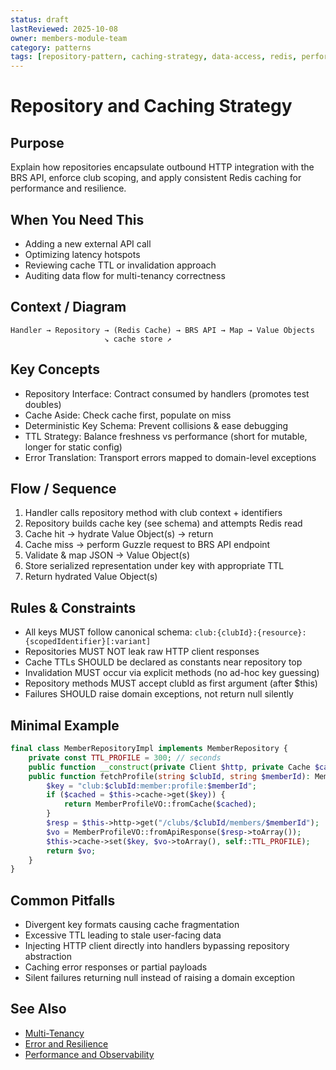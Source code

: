 ```yaml
---
status: draft
lastReviewed: 2025-10-08
owner: members-module-team
category: patterns
tags: [repository-pattern, caching-strategy, data-access, redis, performance]
---
```


# Repository and Caching Strategy

## Purpose
Explain how repositories encapsulate outbound HTTP integration with the BRS API, enforce club scoping, and apply consistent Redis caching for performance and resilience.

## When You Need This
- Adding a new external API call
- Optimizing latency hotspots
- Reviewing cache TTL or invalidation approach
- Auditing data flow for multi-tenancy correctness

## Context / Diagram
```
Handler → Repository → (Redis Cache) → BRS API → Map → Value Objects
                     ↘ cache store ↗
```

## Key Concepts
- Repository Interface: Contract consumed by handlers (promotes test doubles)
- Cache Aside: Check cache first, populate on miss
- Deterministic Key Schema: Prevent collisions & ease debugging
- TTL Strategy: Balance freshness vs performance (short for mutable, longer for static config)
- Error Translation: Transport errors mapped to domain-level exceptions

## Flow / Sequence
1. Handler calls repository method with club context + identifiers
2. Repository builds cache key (see schema) and attempts Redis read
3. Cache hit → hydrate Value Object(s) → return
4. Cache miss → perform Guzzle request to BRS API endpoint
5. Validate & map JSON → Value Object(s)
6. Store serialized representation under key with appropriate TTL
7. Return hydrated Value Object(s)

## Rules & Constraints
- All keys MUST follow canonical schema: `club:{clubId}:{resource}:{scopedIdentifier}[:variant]`
- Repositories MUST NOT leak raw HTTP client responses
- Cache TTLs SHOULD be declared as constants near repository top
- Invalidation MUST occur via explicit methods (no ad-hoc key guessing)
- Repository methods MUST accept clubId as first argument (after $this)
- Failures SHOULD raise domain exceptions, not return null silently

## Minimal Example
```php
final class MemberRepositoryImpl implements MemberRepository {
    private const TTL_PROFILE = 300; // seconds
    public function __construct(private Client $http, private Cache $cache) {}
    public function fetchProfile(string $clubId, string $memberId): MemberProfileVO {
        $key = "club:$clubId:member:profile:$memberId";
        if ($cached = $this->cache->get($key)) {
            return MemberProfileVO::fromCache($cached);
        }
        $resp = $this->http->get("/clubs/$clubId/members/$memberId");
        $vo = MemberProfileVO::fromApiResponse($resp->toArray());
        $this->cache->set($key, $vo->toArray(), self::TTL_PROFILE);
        return $vo;
    }
}
```

## Common Pitfalls
- Divergent key formats causing cache fragmentation
- Excessive TTL leading to stale user-facing data
- Injecting HTTP client directly into handlers bypassing repository abstraction
- Caching error responses or partial payloads
- Silent failures returning null instead of raising a domain exception

## See Also
- [Multi-Tenancy](../foundations/multi-tenancy.md)
- [Error and Resilience](../quality/error-and-resilience.md)
- [Performance and Observability](../quality/performance-and-observability.md)
